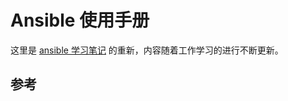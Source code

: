 # Ansible 使用手册

这里是 [ansible 学习笔记][1] 的重新，内容随着工作学习的进行不断更新。

## 参考

[1]: https://www.lijiaocn.com/tags/all.html#ansible "ansible学习笔记"
